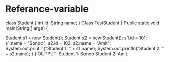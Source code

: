 # Referance-variable
class Student {
int id;
String name;
}
Class TestStudent {
Public static void main(String[] args) {

Student s1 = new Student();
Student s2 = new Student();
s1.id = 101;
s1.name = &quot;Sonoo&quot;;
s2.id = 102;
s2.name = &quot;Amit&quot;;
System.out.println(&quot;Student 1: &quot; + s1.name);
System.out.println(&quot;Student 2: &quot; + s2.name);
}
}
OUTPUT:
Student 1: Sonoo
Student 2: Amit
